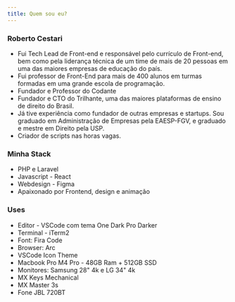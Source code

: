 ```yaml
---
title: Quem sou eu?
---
```


### Roberto Cestari

- Fui Tech Lead de Front-end e responsável pelo currículo de Front-end, bem como pela liderança técnica de um time de mais de 20 pessoas em uma das maiores empresas de educação do país.
- Fui professor de Front-End para mais de 400 alunos em turmas formadas em uma grande escola de programação.
- Fundador e Professor do Codante
- Fundador e CTO do Trilhante, uma das maiores plataformas de ensino de direito do Brasil.
- Já tive experiência como fundador de outras empresas e startups. Sou graduado em Administração de Empresas pela EAESP-FGV, e graduado e mestre em Direito pela USP.
- Criador de scripts nas horas vagas.

### Minha Stack

- PHP e Laravel
- Javascript - React
- Webdesign - Figma
- Apaixonado por Frontend, design e animação
  
### Uses

- Editor - VSCode com tema One Dark Pro Darker
- Terminal - iTerm2
- Font: Fira Code
- Browser: Arc
- VSCode Icon Theme
- Macbook Pro M4 Pro - 48GB Ram + 512GB SSD
- Monitores: Samsung 28" 4k e LG 34" 4k
- MX Keys Mechanical
- MX Master 3s
- Fone JBL 720BT

